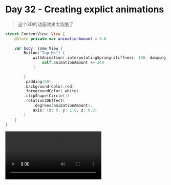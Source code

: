 # Day 32 - Creating explict animations

> 这个3D的动画效果太炫酷了

```swift
struct ContentView: View {
    @State private var animationAmount = 0.0
    
    var body: some View {
        Button("Tap Me") {
            withAnimation(.interpolatingSpring(stiffness: 100, damping: 10, initialVelocity: 0)) {
                self.animationAmount += 360
            }
                     
        }
        .padding(50)
        .background(Color.red)
        .foregroundColor(.white)
        .clipShape(Circle())
        .rotation3DEffect(
            .degrees(animationAmount),
            axis: (x: 0, y: 1.0, z: 0.0)
        )
    }
}
```

<video src="/Users/bugaco/Desktop/Screen Recording 2020-09-11 at 9.53.19 AM.mov"></video>